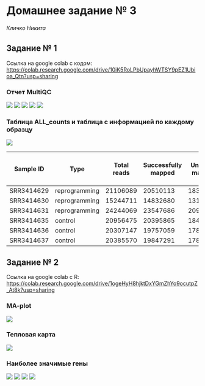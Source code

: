 # Домашнее задание № 3

###### Кличко Никита

## Задание № 1

Ссылка на google colab с кодом: https://colab.research.google.com/drive/10iK5RoLPbUpayhWTSY9pEZ1Ubioa_Qtn?usp=sharing

### Отчет MultiQC

![](imgs/m1.PNG) 
![](imgs/m2.PNG) 
![](imgs/m3.PNG) 
![](imgs/m4.PNG) 
![](imgs/m5.PNG) 

### Таблица ALL_counts и таблица с информацией по каждому образцу

![](imgs/all_counts.PNG) 

| Sample ID | Type | Total reads | Successfully mapped | Uniquely mapped | Total reads (hit the genes) | 
--- | --- | --- | --- | --- | --- 
SRR3414629 | reprogramming | 21106089 | 20510113 | 18375888 | 16049609 | 
SRR3414630 | reprogramming | 15244711 | 14832680 | 13186139 | 11465324 | 
SRR3414631 | reprogramming | 24244069 | 23547686 | 20928945 | 18408851 | 
SRR3414635 | control | 20956475 | 20395865 | 18428317 | 16275997 | 
SRR3414636 | control | 20307147 | 19757059 | 17825380 | 15757580 | 
SRR3414637 | control | 20385570 | 19847291 | 17844858 | 15736978 | 

## Задание № 2 

Ссылка на google colab с R: https://colab.research.google.com/drive/1ogeHyH8hjktDxYGmZhYo9ocutpZ_At8k?usp=sharing

### MA-plot

![](imgs/mA.PNG) 

### Тепловая карта 

![](imgs/tmap.PNG) 

### Наиболее значимые гены

![](imgs/20.PNG)
![](imgs/1.PNG)
![](imgs/2.PNG)
![](imgs/3.PNG)
